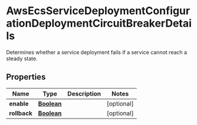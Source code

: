 

# AwsEcsServiceDeploymentConfigurationDeploymentCircuitBreakerDetails

Determines whether a service deployment fails if a service cannot reach a steady state.

## Properties

| Name | Type | Description | Notes |
|------------ | ------------- | ------------- | -------------|
|**enable** | [**Boolean**](Boolean.md) |  |  [optional] |
|**rollback** | [**Boolean**](Boolean.md) |  |  [optional] |



